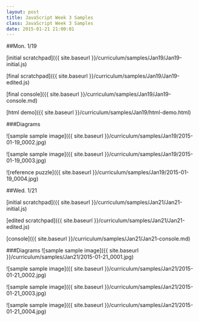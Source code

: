 ```yaml
---
layout: post
title: JavaScript Week 3 Samples
class: JavaScript Week 3 Samples
date: 2015-01-21 21:00:01
---
```


##Mon. 1/19

[initial scratchpad]({{ site.baseurl }}/curriculum/samples/Jan19/Jan19-initial.js)

[final scratchpad]({{ site.baseurl }}/curriculum/samples/Jan19/Jan19-edited.js)

[final console]({{ site.baseurl }}/curriculum/samples/Jan19/Jan19-console.md)

[html demo]({{ site.baseurl }}/curriculum/samples/Jan19/html-demo.html)

###Diagrams

![sample sample image]({{ site.baseurl }}/curriculum/samples/Jan19/2015-01-19_0002.jpg)

![sample sample image]({{ site.baseurl }}/curriculum/samples/Jan19/2015-01-19_0003.jpg)

![reference puzzle]({{ site.baseurl }}/curriculum/samples/Jan19/2015-01-19_0004.jpg)

##Wed. 1/21

[initial scratchpad]({{ site.baseurl }}/curriculum/samples/Jan21/Jan21-initial.js)

[edited scratchpad]({{ site.baseurl }}/curriculum/samples/Jan21/Jan21-edited.js)

[console]({{ site.baseurl }}/curriculum/samples/Jan21/Jan21-console.md)

###Diagrams
![sample sample image]({{ site.baseurl }}/curriculum/samples/Jan21/2015-01-21_0001.jpg)

![sample sample image]({{ site.baseurl }}/curriculum/samples/Jan21/2015-01-21_0002.jpg)

![sample sample image]({{ site.baseurl }}/curriculum/samples/Jan21/2015-01-21_0003.jpg)

![sample sample image]({{ site.baseurl }}/curriculum/samples/Jan21/2015-01-21_0004.jpg)


